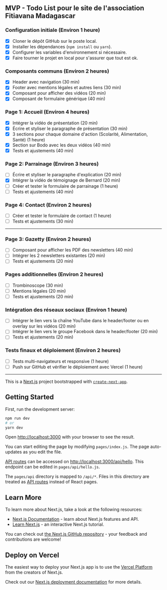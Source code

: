 ## MVP - Todo List pour le site de l'association Fitiavana Madagascar

### Configuration initiale (Environ 1 heure)
- [x] Cloner le dépôt GitHub sur le poste local.
- [x] Installer les dépendances (`npm install` ou `yarn`).
- [x] Configurer les variables d'environnement si nécessaire.
- [x] Faire tourner le projet en local pour s'assurer que tout est ok.

### Composants communs (Environ 2 heures)
- [x] Header avec navigation (30 min)
- [x] Footer avec mentions légales et autres liens (30 min)
- [x] Composant pour afficher des vidéos (20 min)
- [x] Composant de formulaire générique (40 min)

### Page 1: Accueil (Environ 4 heures)
- [x] Intégrer la vidéo de présentation (20 min)
- [x] Écrire et styliser le paragraphe de présentation (30 min)
- [x] 3 sections pour chaque domaine d'action (Scolarité, Alimentation, Santé) (1 heure)
- [x] Section sur Bodo avec les deux vidéos (40 min)
- [x] Tests et ajustements (40 min)

### Page 2: Parrainage (Environ 3 heures)
- [ ] Écrire et styliser le paragraphe d'explication (20 min)
- [x] Intégrer la vidéo de témoignage de Bernard (20 min)
- [ ] Créer et tester le formulaire de parrainage (1 heure)
- [ ] Tests et ajustements (40 min)

### Page 4: Contact (Environ 2 heures)
- [ ] Créer et tester le formulaire de contact (1 heure)
- [ ] Tests et ajustements (30 min)

---
### Page 3: Gazetty (Environ 2 heures)
- [ ] Composant pour afficher les PDF des newsletters (40 min)
- [ ] Intégrer les 2 newsletters existantes (20 min)
- [ ] Tests et ajustements (20 min)

### Pages additionnelles (Environ 2 heures)
- [ ] Trombinoscope (30 min)
- [ ] Mentions légales (20 min)
- [ ] Tests et ajustements (20 min)

### Intégration des réseaux sociaux (Environ 1 heure)
- [ ] Intégrer le lien vers la chaîne YouTube dans le header/footer ou en overlay sur les vidéos (20 min)
- [ ] Intégrer le lien vers le groupe Facebook dans le header/footer (20 min)
- [ ] Tests et ajustements (20 min)

### Tests finaux et déploiement (Environ 2 heures)
- [ ] Tests multi-navigateurs et responsive (1 heure)
- [ ] Push sur GitHub et vérifier le déploiement avec Vercel (1 heure)

---




This is a [Next.js](https://nextjs.org/) project bootstrapped with [`create-next-app`](https://github.com/vercel/next.js/tree/canary/packages/create-next-app).

## Getting Started

First, run the development server:

```bash
npm run dev
# or
yarn dev
```

Open [http://localhost:3000](http://localhost:3000) with your browser to see the result.

You can start editing the page by modifying `pages/index.js`. The page auto-updates as you edit the file.

[API routes](https://nextjs.org/docs/api-routes/introduction) can be accessed on [http://localhost:3000/api/hello](http://localhost:3000/api/hello). This endpoint can be edited in `pages/api/hello.js`.

The `pages/api` directory is mapped to `/api/*`. Files in this directory are treated as [API routes](https://nextjs.org/docs/api-routes/introduction) instead of React pages.

## Learn More

To learn more about Next.js, take a look at the following resources:

- [Next.js Documentation](https://nextjs.org/docs) - learn about Next.js features and API.
- [Learn Next.js](https://nextjs.org/learn) - an interactive Next.js tutorial.

You can check out [the Next.js GitHub repository](https://github.com/vercel/next.js/) - your feedback and contributions are welcome!

## Deploy on Vercel

The easiest way to deploy your Next.js app is to use the [Vercel Platform](https://vercel.com/new?utm_medium=default-template&filter=next.js&utm_source=create-next-app&utm_campaign=create-next-app-readme) from the creators of Next.js.

Check out our [Next.js deployment documentation](https://nextjs.org/docs/deployment) for more details.
